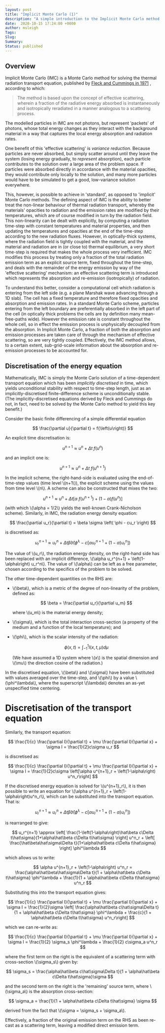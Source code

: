 ```yaml
---
layout: post
title: "Implicit Monte Carlo (1)"
description: "A simple introduction to the Implicit Monte Carlo method for radiation transport."
date:  2020-10-15 17:24:00 +0000
author: msleigh
Tags:
Slug:
Summary:
Status: published
---
```


## Overview

Implicit Monte Carlo (IMC) is a Monte Carlo method for solving the thermal
radiation transport equation, published by
[Fleck and Cummings in 1971](https://www.sciencedirect.com/science/article/pii/0021999171900155)
, according to which:

> The method is based upon the concept of effective scattering, wherein a
> fraction of the radiative energy absorbed is instantaneously and
> isotropically reradiated in a manner analogous to a scattering process.

The modelled particles in IMC are not photons, but represent 'packets' of
photons, whose total energy changes as they interact with the background
material in a way that captures the local energy absorption and radiation
rates.

One benefit of this 'effective scattering' is _variance reduction_. Because
particles are never absorbed, but simply scatter around until they leave the
system (losing energy gradually, to _represent_ absorption), each particle
contributes to the solution over a large area of the problem space. If
particles were absorbed directly in accordance with the material opacities,
they would contribute only locally to the solution, and many more particles
would have to be simulated to get a good, low-variance solution everywhere.

This, however, is possible to achieve in 'standard', as opposed to 'implicit'
Monte Carlo methods. The
defining aspect of IMC is the ability to better treat the non-linear
behaviour of thermal radiation transport, whereby the materials' opacities to
radiation and the emission rates are modified by their temperatures, which are
of course modified in turn by the radiation field. This non-linearity can be
dealt with explicitly, by computing a radiation time-step with constant
temperatures and material properties, and then updating the temperatures and
opacities at the end of the time-step according to the new radiation fluxes.
However, in optically-thick systems, where the radiation field is tightly
coupled with the material, and the material and radiation are in (or close to)
thermal equilibrium, a very short time-step is required that makes the whole
process very inefficient. IMC modifies this process by treating only a
fraction of the total radiation emission term as an explicit source term, fixed
throughout the time-step, and deals with the remainder of the energy emission
by way of the 'effective scattering' mechanism: an effective scattering term
is introduced which represents the absorption and re-emission (isotropically)
of radiation.

To understand this better, consider a computational cell which radiation is entering
from the left side (e.g. a plane Marshak wave advancing through a 1D slab). The
cell has a fixed temperature and therefore fixed opacities and absorption and
emission rates. In a standard Monte Carlo scheme, particles entering from the
left boundary are preferentially absorbed in the left part of the cell
(in optically thick problems the cells are by definition many mean-free-paths
wide). However the emission rate is constant throughout the whole
cell, so in effect the emission process is unphysically decoupled from the
absorption. In Implicit Monte Carlo, a fraction of both the absorption and
emission processes are taken care of through the mechanism of effective
scattering, so are very tightly coupled. Effectively, the IMC method allows,
to a certain extent, sub-grid-scale information about the absorption and
re-emission processes to be accounted for.

## Discretisation of the energy equation

Mathematically, IMC is simply the Monte Carlo solution of a time-dependent
transport equation which has been _implicitly discretised_ in time, which
yields unconditional stability with respect to time-step length, just as an
implicitly-discretised finite-difference scheme is unconditionally stable.
(The implicitly-discretised equations derived by Fleck and Cummings do not,
in fact, need to be solved by the Monte Carlo method to yield this key benefit.)

Consider the basic finite differencing of a simple differential equation

$$ \frac{\partial u}{\partial t} = f{\left(u\right)} $$

An explicit time discretisation is:

$$ u^{n+1} \approx u^n + \Delta t \; f{\left(u^n\right)} $$

and an implicit one is:

$$ u^{n+1} \approx u^n + \Delta t \; f{\left(u^{n+1}\right)} $$

In the implicit scheme, the right-hand-side is evaluated using the
end-of-time-step values (time level \\(n+1\\)), the explicit scheme using the
values from time level \\(n\\). A scheme can also be constructed that mixes the
two:

$$ u^{n+1} \approx u^n + \Delta t \left[
    \alpha            \:    f{\left(u^{n+1}\right)} +
    \left(1 - \alpha\right) f{\left(u^n\right)}
\right] $$

(with which \\(\alpha = 1/2\\) yields the well-known Crank-Nicholson scheme).
Similarly, in IMC, the radiation energy density equation:

$$ \frac{\partial u_r}{\partial t} = \beta \sigma \left( \phi - cu_r \right) $$

is discretised as:

$$ u_r^{n+1} \approx u_r^n + \Delta t
    \hat\beta \hat\sigma \left( \phi^\lambda - c\left[ \alpha u_r^{n+1} + \left(1-\alpha\right)u_r^n
 \right] \right)
$$

The value of \\(u_r\\), the radiation energy density, on the right-hand side
has been replaced with an implicit difference, \\(\alpha u_r^{n+1} +
\left(1-\alpha\right) u_r^n\\). The value of \\(\alpha\\) can be left as a free
parameter, chosen according to the specifics of the problem to be solved.

The other time-dependent quantities on  the RHS are:

- \\(\beta\\), which is a metric of the degree of non-linearity of the problem,
  defined as:

  $$ \beta = \frac{\partial u_r}{\partial u_m} $$

  where \\(u_m\\) is the material energy density;
- \\(\sigma\\), which is the total interaction cross-section (a property of the
  medium and a function of the local temperature); and
- \\(\phi\\), which is the scalar intensity of the radiation:

  $$ \phi{\left(x,t\right)} = \int_{-1}^1{I{\left(x,t,\mu\right)} d\mu } $$

  (We have assumed a 1D system where \\(x\\) is the spatial dimension and
  \\(\mu\\) the direction cosine of the radiation.)

In the discretised equation, \\(\beta\\) and \\(\sigma\\) have been substituted with
values averaged over the time-step, and \\(\phi\\) by a value \\(\phi^\lambda\\),
where the superscript \\(\lambda\\) denotes an as-yet unspecified time centering.

# Discretisation of the transport equation

Similarly, the transport equation:

$$ \frac{1}{c} \frac{\partial I}{\partial t} + \mu \frac{\partial I}{\partial x} + \sigma I = \frac{1}{2}c\sigma u_r $$

is discretised as:

$$ \frac{1}{c} \frac{\partial I}{\partial t} + \mu \frac{\partial I}{\partial x} + \sigma I = \frac{1}{2}c\sigma \left[\alpha u^{n+1}_r + \left(1-\alpha\right) u^n_r\right] $$

If the discretised energy equation is solved for \\(u^{n+1}_r\\), it is then
possible to write an equation for \\(\alpha u^{n+1}_r + \left(1-\alpha\right)u^n_r\\),
which can be substituted into the transport equation. That is:

$$ u_r^{n+1} \approx u_r^n + \Delta t
    \hat\beta \hat\sigma \left( \phi^\lambda - c\left[ \alpha u_r^{n+1} + \left(1-\alpha\right)u_r^n
 \right] \right)
$$

is rearranged to give:

$$
u_r^{n+1} \approx
\left[ \frac{1-\left(1-\alpha\right)\hat\beta c\Delta t\hat\sigma}{1+\alpha\hat\beta c\Delta t\hat\sigma} \right] u^n_r
+
\left[ \frac{\hat\beta\hat\sigma\Delta t}{1+\alpha\hat\beta c\Delta t\hat\sigma} \right] \phi^\lambda
$$

which allows us to write:

$$ \alpha u^{n+1}_r + \left(1-\alpha\right) u^n_r =
\frac{\alpha\hat\beta\hat\sigma\Delta t}{1 + \alpha\hat\beta c\Delta t\hat\sigma} \phi^\lambda
+
\frac{1}{1 + \alpha\hat\beta c\Delta t\hat\sigma} u^n_r
$$

Substituting this into the transport equation gives:

$$ \frac{1}{c} \frac{\partial I}{\partial t} + \mu \frac{\partial I}{\partial x} + \sigma I
= \frac{1}{2}\sigma
    \left[ \frac{\alpha\hat\beta c\hat\sigma\Delta t}{1 + \alpha\hat\beta c\Delta t\hat\sigma} \phi^\lambda
+
\frac{c}{1 + \alpha\hat\beta c\Delta t\hat\sigma} u^n_r\right]
$$

which we can re-write as:

$$ \frac{1}{c} \frac{\partial I}{\partial t} + \mu \frac{\partial I}{\partial x} + \sigma I =
\frac{1}{2} \sigma_s \phi^\lambda
+
\frac{1}{2} c\sigma_a u^n_r
$$

where the first term on the right is the equivalent of a scattering term with
cross-section \\(\sigma_s\\) given by:

$$ \sigma_s = \frac{\alpha\hat\beta c\hat\sigma\Delta t}{1 + \alpha\hat\beta c\Delta t\hat\sigma}\sigma $$

and the second term on the right is the 'remaining' source term, where
\\(\sigma_a\\) is the absorption cross-section:

$$ \sigma_a = \frac{1}{1 + \alpha\hat\beta c\Delta t\hat\sigma} \sigma  $$

derived from the fact that \\(\sigma = \sigma_s + \sigma_a\\).

Effectively, a fraction of the original emission term on the RHS as been re-cast
as a scattering term, leaving a modified direct emission term.
